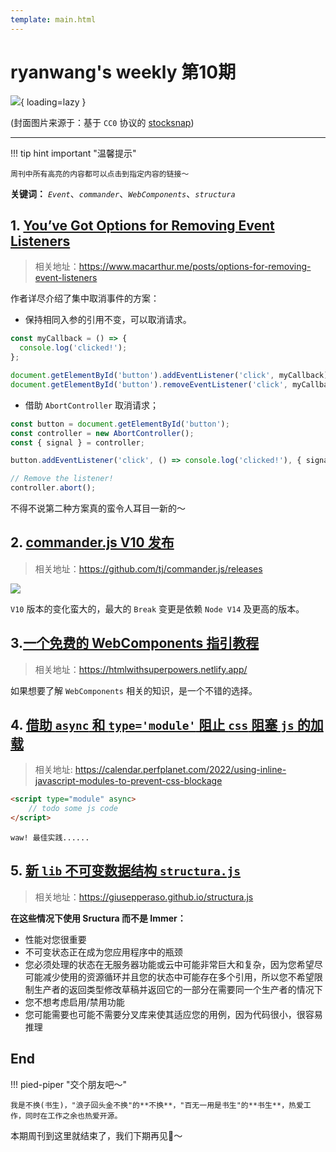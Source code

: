 ```yaml
---
template: main.html
---
```


# ryanwang's weekly 第10期

![](https://to-out-use.oss-cn-hangzhou.aliyuncs.com/common/fUqkc2.jpg?x-oss-process=image/auto-orient,1/interlace,1/quality,q_90/format,webp){ loading=lazy }


(封面图片来源于：基于 `CC0` 协议的 [stocksnap](https://stocksnap.io/photo/valentine'sday-single-W5WITNCF4Z))

------

!!! tip hint important "温馨提示"

    周刊中所有高亮的内容都可以点击到指定内容的链接～

**关键词：** *`Event`*、*`commander`*、*`WebComponents`*、*`structura`*

## 1. [You’ve Got Options for Removing Event Listeners](https://www.macarthur.me/posts/options-for-removing-event-listeners)
>相关地址：https://www.macarthur.me/posts/options-for-removing-event-listeners

作者详尽介绍了集中取消事件的方案：

- 保持相同入参的引用不变，可以取消请求。
```ts
const myCallback = () => {
  console.log('clicked!');
};

document.getElementById('button').addEventListener('click', myCallback);
document.getElementById('button').removeEventListener('click', myCallback);

```
- 借助 `AbortController` 取消请求；
```ts
const button = document.getElementById('button');
const controller = new AbortController();
const { signal } = controller;

button.addEventListener('click', () => console.log('clicked!'), { signal });

// Remove the listener!
controller.abort();

```

不得不说第二种方案真的蛮令人耳目一新的～ 

## 2. [commander.js V10 发布](https://github.com/tj/commander.js/releases)
>相关地址：https://github.com/tj/commander.js/releases

![](https://to-out-use.oss-cn-hangzhou.aliyuncs.com/common/7Lu58Z.png?x-oss-process=image/auto-orient,1/interlace,1/quality,q_90/format,webp)

`V10` 版本的变化蛮大的，最大的 `Break` 变更是依赖 `Node V14` 及更高的版本。

## 3.[一个免费的 WebComponents 指引教程](https://htmlwithsuperpowers.netlify.app/)
>相关地址：https://htmlwithsuperpowers.netlify.app/

如果想要了解 `WebComponents` 相关的知识，是一个不错的选择。

## 4. [借助 `async` 和 `type='module'` 阻止 `css` 阻塞 `js` 的加载](https://calendar.perfplanet.com/2022/using-inline-javascript-modules-to-prevent-css-blockage/)
>相关地址: https://calendar.perfplanet.com/2022/using-inline-javascript-modules-to-prevent-css-blockage

```html
<script type="module" async>
    // todo some js code
</script>
```

`waw! 最佳实践......`

## 5. [新 `lib` 不可变数据结构 `structura.js`](https://giusepperaso.github.io/structura.js/)
>相关地址：https://giusepperaso.github.io/structura.js

**在这些情况下使用 Sructura 而不是 Immer：**

- 性能对您很重要
- 不可变状态正在成为您应用程序中的瓶颈
- 您必须处理的状态在无服务器功能或云中可能非常巨大和复杂，因为您希望尽可能减少使用的资源循环并且您的状态中可能存在多个引用，所以您不希望限制生产者的返回类型修改草稿并返回它的一部分在需要同一个生产者的情况下
- 您不想考虑启用/禁用功能
- 您可能需要也可能不需要分叉库来使其适应您的用例，因为代码很小，很容易推理

## End

!!! pied-piper "交个朋友吧～"

    我是不换(书生)，"浪子回头金不换"的**不换**，"百无一用是书生"的**书生**，热爱工作，同时在工作之余也热爱开源。

本期周刊到这里就结束了，我们下期再见👋～

